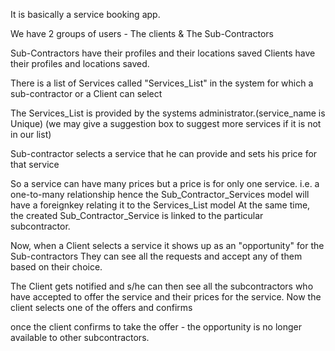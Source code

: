 It is basically a service booking app.

We have 2 groups of users - The clients & The Sub-Contractors

Sub-Contractors have their profiles and their locations saved
Clients have their profiles and locations saved.

There is a list of Services called "Services_List" in the system for which a sub-contractor or a Client can select

The Services_List is provided by the systems administrator.(service_name is Unique)
(we may give a suggestion box to suggest more services if it is not in our list)

Sub-contractor selects a service that he can provide and sets his price for that service

So a service can have many prices but a price is for only one service.
    i.e. a one-to-many relationship hence the Sub_Contractor_Services model
    will have a foreignkey relating it to the Services_List model
    At the same time, the created Sub_Contractor_Service is linked to the particular subcontractor.

Now, when a Client selects a service it shows up as an "opportunity" for the Sub-contractors
They can see all the requests and accept any of them based on their choice.

The Client gets notified and s/he can then see all the subcontractors who have accepted to offer the service
and their prices for the service. Now the client selects one of the offers and confirms 

once the client confirms to take the offer - the opportunity is no longer available to other subcontractors.


